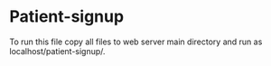 Patient-signup
==============
To run this file copy all files to web server main directory and run as localhost/patient-signup/.
